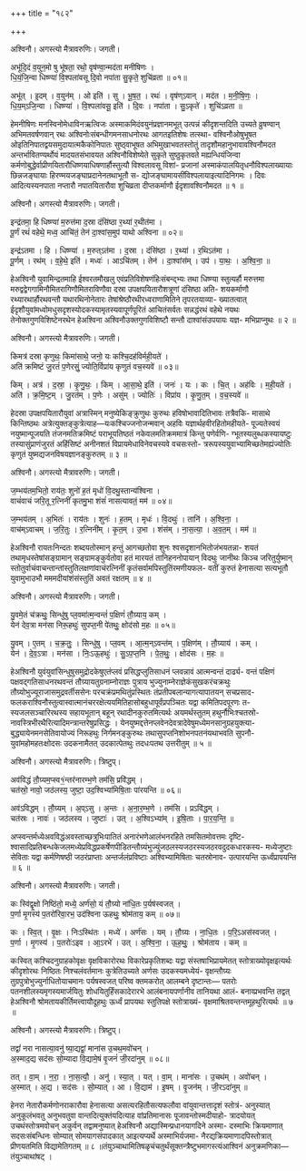 +++
title = "१८२"

+++


अश्विनौ। अगस्त्यो मैत्रावरुणिः। जगती।

अभू॑दि॒दं व॒युन॒मो षु भू॑षता॒ रथो॒ वृष॑ण्वा॒न्मद॑ता मनीषिणः ।  
धि॒यं॒जि॒न्वा धिष्ण्या॑ वि॒श्पला॑वसू दि॒वो नपा॑ता सु॒कृते॒ शुचि॑व्रता ॥ ०१॥

अभू॑त् । इ॒दम् । व॒युन॑म् । ओ इति॑ । सु । भू॒ष॒त॒ । रथः॑ । वृष॑ण्ऽवान् । मद॑त । म॒नी॒षि॒णः॒ ।  
धि॒य॒म्ऽजि॒न्वा । धिष्ण्या॑ । वि॒श्पला॑वसू॒ इति॑ । दि॒वः । नपा॑ता । सु॒ऽकृते॑ । शुचि॑ऽव्रता ॥

हेमनीषिणः मनस्विनोमेधाविनऋत्विजः अस्माकमिदंवयुनंप्रज्ञानमभूत् उत्पन्नं कीदृशन्तदिति उच्यते व्रुषण्वान् अभिमतवर्षणवान् रथः अश्विनोःसंबन्धीगमनसाधनोरथः आगतइतिशेषः तत्स्था- वश्विनौओषुभूषत ओइतिनिपातद्वयसमुदायात्मकैकोनिपातः सुष्ठ्वाभूषत अभिमुखाभवतस्तोतुं तादृशौमहानुभावावश्विनौमदत अन्तर्भावितण्यर्थोयं मादयतसंभावयत अश्विनौविशेष्येते सुकृते सुष्ठुकृतवते मह्यन्धियंजिन्वा कर्मणोबुद्धेर्वाप्रीणयितारौधिष्णयाधिषणार्हौस्तुत्यौ विश्वलावसू विशां- प्रजानां अस्माकंपालयितृधनौविश्पलाख्यायाः छिन्नजङ्घायाः हिरण्मयजङ्घाप्रदानेनतथाभूतौ स- द्योजङ्घामायसींविश्पलायाइत्यादिनिगमः । दिवः आदित्यस्यनपाता नप्तारौ नपातयितारौवा शुचिव्रता दीप्तकर्माणौ ईदृशावश्विनौमदत ॥ १ ॥

अश्विनौ। अगस्त्यो मैत्रावरुणिः। जगती।

इन्द्र॑तमा॒ हि धिष्ण्या॑ म॒रुत्त॑मा द॒स्रा दंसि॑ष्ठा र॒थ्या॑ र॒थीत॑मा ।  
पू॒र्णं रथं॑ वहेथे॒ मध्व॒ आचि॑तं॒ तेन॑ दा॒श्वांस॒मुप॑ याथो अश्विना ॥ ०२॥

इन्द्र॑ऽतमा । हि । धिष्ण्या॑ । म॒रुत्ऽत॑मा । द॒स्रा । दंसि॑ष्ठा । र॒थ्या॑ । र॒थिऽत॑मा ।  
पू॒र्णम् । रथ॑म् । व॒हे॒थे॒ इति॑ । मध्वः॑ । आऽचि॑तम् । तेन॑ । दा॒श्वांस॑म् । उप॑ । या॒थः॒ । अ॒श्वि॒ना॒ ॥

हेअश्विनौ युवामिन्द्रतमाहि ईश्वरतमौखलु एवंप्रतिविशेषणंहिःसंबन्द्भ्यः तथा धिष्ण्या स्तुत्यर्हौ मरुत्तमा मरुद्वद्वेगगामिनौमितरागिणौमितराविणौवा दस्रा उपक्षपयितारौशत्रूणां दंसिष्ठा अति- शयकर्माणौ रथ्यारथार्हौरथवन्तौ यथारथिनोनेतारः तेषांश्रेष्ठौरथीरध्वराणामितिने तृपरतयाव्या- ख्यातत्वात् ईदृशौयुवांमध्वोमधुसदृशस्योदकस्यामृतस्यवापूर्णंपूरितं आचितंसर्वतः सन्नद्धंरथं वहेथे नयथः तेनोक्तगुणविशिष्टेनरथेन हेअश्विना अश्विनौउक्तगुणविशिष्टौ सन्तौ दाश्वांसंउपयायः यज्ञ- मभिप्राप्नुथः ॥ २ ॥

अश्विनौ। अगस्त्यो मैत्रावरुणिः। जगती।

किमत्र॑ दस्रा कृणुथः॒ किमा॑साथे॒ जनो॒ यः कश्चि॒दह॑विर्मही॒यते॑ ।  
अति॑ क्रमिष्टं जु॒रतं॑ प॒णेरसुं॒ ज्योति॒र्विप्रा॑य कृणुतं वच॒स्यवे॑ ॥ ०३॥

किम् । अत्र॑ । द॒स्रा॒ । कृ॒णु॒थः॒ । किम् । आ॒सा॒थे॒ इति॑ । जनः॑ । यः । कः । चि॒त् । अह॑विः । म॒ही॒यते॑ ।  
अति॑ । क्र॒मि॒ष्ट॒म् । जु॒रत॑म् । प॒णेः । असु॑म् । ज्योतिः॑ । विप्रा॑य । कृ॒णु॒त॒म् । व॒च॒स्यवे॑ ॥

हेदस्रा उपक्षपयितारौयुवां अत्रास्मिन् मनुष्येकिङ्क्रुणुथः कुरुथः हविषोभावादितिभावः तत्रैवकि- मासाथे किन्तिष्ठथः अत्रेत्युक्तङ्कुत्रेत्याह—यःकश्चिज्जनोजन्मवान् अहविः यज्ञार्थहवीरहितोमहीयते- पूज्यतेस्वयं नयुष्मान्पूजयति तंजनमतिक्रमिष्टं पराभूयतिष्ठतं नकेवलमतिक्रममात्रं किन्तु पणेर्वणि- ग्भूतस्यलुब्धकस्यायष्टुः तस्यासुंप्राणंजुरतं अहिंसिष्टं अनीनशतं विप्रायमेधाविनेवचस्यवे वचसःस्तो- त्ररूपस्ययुवाभ्यामिच्छतेमह्यंज्योतिः कृणुतं युष्मद्यजनविषयज्ञानङ्कुरुतम् ॥ ३ ॥

अश्विनौ। अगस्त्यो मैत्रावरुणिः। जगती।

ज॒म्भय॑तम॒भितो॒ राय॑तः॒ शुनो॑ ह॒तं मृधो॑ वि॒दथु॒स्तान्य॑श्विना ।  
वाचं॑वाचं जरि॒तू र॒त्निनीं॑ कृतमु॒भा शंसं॑ नासत्यावतं॒ मम॑ ॥ ०४॥

ज॒म्भय॑तम् । अ॒भितः॑ । राय॑तः । शुनः॑ । ह॒तम् । मृधः॑ । वि॒दथुः॑ । तानि॑ । अ॒श्वि॒ना॒ ।  
वाच॑म्ऽवाचम् । ज॒रि॒तुः । र॒त्निनी॑म् । कृ॒त॒म् । उ॒भा । शंस॑म् । ना॒स॒त्या॒ । अ॒व॒त॒म् । मम॑ ॥

हेअश्विनौ रायतःनिन्दतः शब्दयतोस्मान् हन्तुं आगच्छतोवा शुनः श्वसदृशानभितोजंभयतन्ना- शयतं तथामृधस्तेषांसङ्ग्रामान् सङ्ग्रामङ्कुर्वतोवा हतं मारयतं तानिहननोपायान् विदथुः जानीथः किञ्च जरितुर्युष्मान् स्तोतुर्वाचंवाचन्तान्तांस्तुतिलक्षणांवाचंरत्निनीं कृतंसर्वामपिस्तुतिंरमणीयफल- वतीं कुरुतं हेनासत्या सत्यभूतौ युवामुभाउभौ मममदीयांशंसंस्तुतिं अवतं रक्षतम् ॥ ४ ॥

अश्विनौ। अगस्त्यो मैत्रावरुणिः। जगती।

यु॒वमे॒तं च॑क्रथुः॒ सिन्धु॑षु प्ल॒वमा॑त्म॒न्वन्तं॑ प॒क्षिणं॑ तौ॒ग्र्याय॒ कम् ।  
येन॑ देव॒त्रा मन॑सा निरू॒हथुः॑ सुपप्त॒नी पे॑तथुः॒ क्षोद॑सो म॒हः ॥ ०५॥

यु॒वम् । ए॒तम् । च॒क्र॒तुः॒ । सिन्धु॑षु । प्ल॒वम् । आ॒त्म॒न्ऽवन्त॑म् । प॒क्षिण॑म् । तौ॒ग्र्याय॑ । कम् ।  
येन॑ । दे॒व॒ऽत्रा । मन॑सा । निः॒ऽऊ॒हथुः॑ । सु॒ऽप॒प्त॒नि । पे॒त॒थुः॒ । क्षोद॑सः । म॒हः ॥

हेअश्विनौ युवंयुवांसिन्धुषुसमुद्रोदकेषुएतंप्लवं प्रसिद्धप्लुतिसाधनं प्लवन्नावं आत्मन्वन्तं दार्ढ्य- वन्तं पक्षिणं पक्षवद्गतिसाधनरथवन्तं तौग्र्यायतुग्रनाम्नोराज्ञः पुत्राय भुज्युनाम्नेराज्ञेकंसुखकरंचक्रथुः तौग्र्योभुज्यूराजासमुद्रवर्तीससेनः परचक्रंप्रमथितुंप्रस्थितः तंप्रतीपबलान्यागत्यापातयन् सचप्रसाद- फलकराश्विनौस्तुत्वास्वात्मानंचररक्षेत्ययमितिहासोबहुधापूर्वंप्रपञ्चितः यद्वा कमितिपदपूरणः त- स्यजलसञ्चारिरथस्य सहायभूतान् बहून् रथादीनकुरुतमित्यर्थः अयमर्थस्तुतम् हथुर्नौभिःश्चतस्रो- नावस्त्रिभीरथैरित्यादिमन्त्रान्तरेषुप्रसिद्धः । येनयुष्मद्दत्तेनप्लवेनदेवत्रादेवेषुमध्येमनसानुग्रहयुक्त्या- बुद्ध्यायेनमनसेतिवायोज्यं निरूहथुः निर्गमनङ्कुरुथः तथासुपप्तनिशोभनपतनंयथाभवति सुपनौ- युवांमहोमहतःक्षोदसः उदकनामैतत् उदकात्पेतथुः तदधःपतथ उत्तरीतुम् ॥ ५ ॥

अश्विनौ। अगस्त्यो मैत्रावरुणिः। त्रिष्टुप्।

अव॑विद्धं तौ॒ग्र्यम॒प्स्व१॒॑न्तर॑नारम्भ॒णे तम॑सि॒ प्रवि॑द्धम् ।  
चत॑स्रो॒ नावो॒ जठ॑लस्य॒ जुष्टा॒ उद॒श्विभ्या॑मिषि॒ताः पा॑रयन्ति ॥ ०६॥

अव॑ऽविद्धम् । तौ॒ग्र्यम् । अ॒प्ऽसु । अ॒न्तः । अ॒ना॒र॒म्भ॒णे । तम॑सि । प्रऽवि॑द्धम् ।  
चत॑स्रः । नावः॑ । जठ॑लस्य । जुष्टाः॑ । उत् । अ॒श्विऽभ्या॑म् । इ॒षि॒ताः । पा॒र॒य॒न्ति॒ ॥

अप्स्वन्तर्मध्येअवविद्धंअवस्ताच्छत्रुभिःपातितं अनारंभणेआलंभनरहिते तमसितमोवत्तमः दृष्टि- श्वासादिप्रतिबन्धकेजलमध्येप्रविद्धप्रकर्षेणपीडितन्तौग्र्यंभुज्युंजठलस्यजठरस्यजठरवदुदकधारकस्य- मध्येजुष्टाः सेविताः यद्वा कर्मणिषष्ठी जठरंप्राप्ताः अन्तर्जलंप्रविष्टाः अश्विभ्यामिषिताः चतस्रोनाव- उत्पारयन्ति ऊर्ध्वंप्रापयन्ति ॥ ६ ॥

अश्विनौ। अगस्त्यो मैत्रावरुणिः। जगती।

कः स्वि॑द्वृ॒क्षो निष्ठि॑तो॒ मध्ये॒ अर्ण॑सो॒ यं तौ॒ग्र्यो ना॑धि॒तः प॒र्यष॑स्वजत् ।  
प॒र्णा मृ॒गस्य॑ प॒तरो॑रिवा॒रभ॒ उद॑श्विना ऊहथुः॒ श्रोम॑ताय॒ कम् ॥ ०७॥

कः । स्वि॒त् । वृ॒क्षः । निःऽस्थि॑तः । मध्ये॑ । अर्ण॑सः । यम् । तौ॒ग्र्यः । ना॒धि॒तः । प॒रि॒ऽअस॑स्वजत् ।  
प॒र्णा । मृ॒गस्य॑ । प॒तरोः॑ऽइव । आ॒ऽरभे॑ । उत् । अ॒श्वि॒ना॒ । ऊ॒ह॒थुः॒ । श्रोम॑ताय । कम् ॥

कःस्वित् कश्चिदनुग्राहकोवृक्षः वृक्षविकारोरथः विकारेप्रकृतिशब्दः यद्वा संस्तषाभिप्रायमेतत् स्तोत्राख्योवृक्षइत्यर्थः कीदृशोरथः निष्ठितः निश्चलंवर्तमानः कुत्रेतिउच्यते अर्णसः उदकस्यमध्येयं- वृक्षन्तौग्र्यः तुग्रपुत्रोभुज्युर्नाधितोयाचमानः पर्यषस्वजत् परिष्व क्तमकरोत् आलम्बने दृष्टान्तः— पतरोः पतनशीलस्यमृगस्यमार्जयितुः शोधयितुर्हिंसकादेरारभे आलंबनायपर्णानीव तानियथा आलं- बनाय्प्रभवन्ति तद्वत् हेअश्विनौ श्रोमतायकीर्तिमत्त्वायौदूहथुः ऊर्ध्वं प्रापयथः स्तुतिपक्षे स्तोत्राख्यं- वृक्षमाश्रितवन्तन्तमूहथुरित्यर्थः ॥ ७ ॥

अश्विनौ। अगस्त्यो मैत्रावरुणिः। त्रिष्टुप्।

तद्वां॑ नरा नासत्या॒वनु॑ ष्या॒द्यद्वां॒ माना॑स उ॒चथ॒मवो॑चन् ।  
अ॒स्माद॒द्य सद॑सः सो॒म्यादा वि॒द्यामे॒षं वृ॒जनं॑ जी॒रदा॑नुम् ॥ ०८॥

तत् । वा॒म् । न॒रा॒ । ना॒स॒त्यौ॒ । अनु॑ । स्या॒त् । यत् । वा॒म् । माना॑सः । उ॒चथ॑म् । अवो॑चन् ।  
अ॒स्मात् । अ॒द्य । सद॑सः । सो॒म्यात् । आ । वि॒द्याम॑ । इ॒षम् । वृ॒जन॑म् । जी॒रऽदा॑नुम् ॥

हेनरा नेतारौकर्मणोनराकारौवा हेनासत्या असत्यरहितौसत्यफलौवा वांयुवान्तत्तादृशं स्तोत्रं- अनुस्यात् अनुकूलंभवतु अनुभवतुवा वान्तदित्युक्तंयदित्याह वांप्रतिमानासः पूजावन्तोस्मदीयाहो- त्रादयोयत् उचथंस्तोत्रमवोचन् अकुर्वन् तद्वामनुष्यात् हेअश्विनौ अद्यास्मिन्प्रधानयागदिने अस्मा- दस्माभिः क्रियमाणात् सदसःसंबन्धिनः सोम्यात् सोमयागसंपादकात् आइत्यप्यर्थे अस्माभिर्यजमा- नैरद्यक्रियमाणादपिस्तोत्रात् प्रीणयतमिति विद्यामेतिगतम् ॥ ८ ॥तंयुञ्चाथामितिषळृचंचतुर्थंसूक्तन्त्रैष्टुभमागस्त्यंआश्विनं अनुक्रमणिका—तंयुञ्चाथांषट् ।